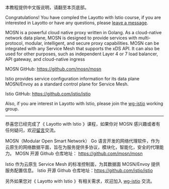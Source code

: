 本教程提供中文版说明，请翻至本页底部。

Congratulations! You have compled the Layotto with Istio course, if you are interested in Layotto or have any questions, please [leave a message](https://github.com/mosn/layotto/issues/new/choose).

MOSN is a powerful cloud native proxy written in Golang. As a cloud-native network data plane, MOSN is designed to provide services with multi-protocol, modular, intelligent, and secure proxy capabilities. MOSN can be integrated with any Service Mesh that supports the xDS API. It can also be used for other purposes, such as independent Layer 4 or 7 load balancer, API gateway, and cloud-native ingress

MOSN GitHub: https://github.com/mosn/mosn

Istio provides service configuration information for its data plane MOSN/Envoy as a standard control plane for Service Mesh.

Istio GitHub: https://github.com/istio/istio

Also, if you are interest in Layotto with Istio, please join the [wg-istio](https://github.com/mosn/community/blob/master/wg-istio.md) working group. 

---

恭喜您已经完成了《 Layotto with Istio 》课程，如果你对 MOSN 感兴趣或者有任何疑问，欢迎[留言](https://github.com/mosn/mosn/issues/new/choose)交流。

MOSN（Modular Open Smart Network） Go 语言开发的网络代理软件，作为云原生的网络数据平面，旨在为服务提供多协议，模块化，智能化，安全的代理能力。
MOSN 开源 Github 仓库地址： https://github.com/mosn/mosn


Istio 作为云原生 Service Mesh 的标准控制面，为其数据面 MOSN/Envoy 提供服务配置信息。
Istio 开源 Github 仓库地址：https://github.com/istio/istio

另外如果您对《 Layotto with Istio 》有相关需求，欢迎加入 [wg-istio](https://github.com/mosn/community/blob/master/wg-istio.md) 交流。 
